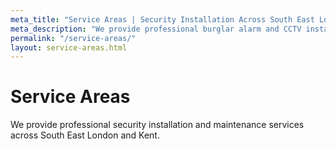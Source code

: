 ```yaml
---
meta_title: "Service Areas | Security Installation Across South East London & Kent"
meta_description: "We provide professional burglar alarm and CCTV installation across South East London and Kent including Bexley, Dartford, Bromley, Orpington, Greenwich and surrounding areas."
permalink: "/service-areas/"
layout: service-areas.html
---
```


# Service Areas

We provide professional security installation and maintenance services across South East London and Kent.
